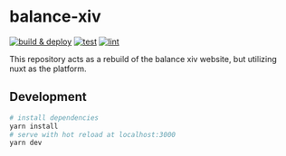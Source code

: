 # balance-xiv

[![build & deploy](https://github.com/sneakycrow/balance-xiv/actions/workflows/deploy.yml/badge.svg)](https://github.com/sneakycrow/balance-xiv/actions/workflows/deploy.yml)
[![test](https://github.com/sneakycrow/balance-xiv/actions/workflows/test.yml/badge.svg)](https://github.com/sneakycrow/balance-xiv/actions/workflows/test.yml)
[![lint](https://github.com/sneakycrow/balance-xiv/actions/workflows/lint.yml/badge.svg)](https://github.com/sneakycrow/balance-xiv/actions/workflows/lint.yml)

This repository acts as a rebuild of the balance xiv website, but utilizing nuxt as the platform.

## Development

```bash
# install dependencies
yarn install
# serve with hot reload at localhost:3000
yarn dev
```
